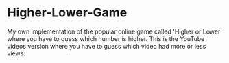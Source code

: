 # Higher-Lower-Game
My own implementation of the popular online game called 'Higher or Lower' where you have to guess which number is higher. This is the YouTube videos version where you have to guess which video had more or less views.

